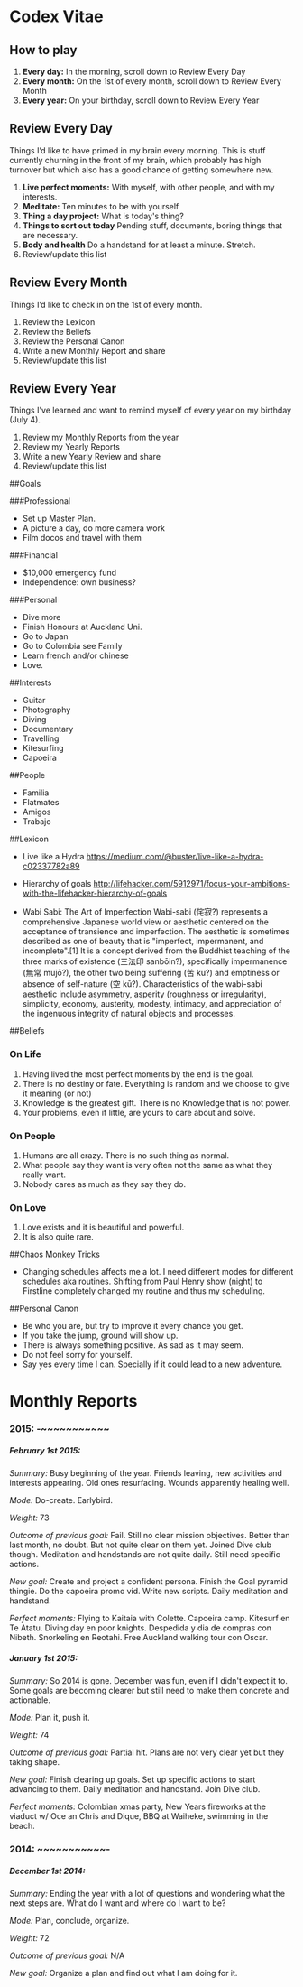 # Codex Vitae

## How to play

1. **Every day:** In the morning, scroll down to Review Every Day
2. **Every month:** On the 1st of every month, scroll down to Review Every Month
3. **Every year:** On your birthday, scroll down to Review Every Year

## Review Every Day
Things I’d like to have primed in my brain every morning. This is stuff currently churning in the front of my brain, which probably has high turnover but which also has a good chance of getting somewhere new.

1. **Live perfect moments:** With myself, with other people, and with my interests.
2. **Meditate:** Ten minutes to be with yourself
3. **Thing a day project:** What is today's thing? 
4. **Things to sort out today** Pending stuff, documents, boring things that are necessary.
5. **Body and health** Do a handstand for at least a minute. Stretch.
6. Review/update this list

## Review Every Month 
Things I’d like to check in on the 1st of every month.

1. Review the Lexicon
2. Review the Beliefs
3. Review the Personal Canon
4. Write a new Monthly Report and share
5. Review/update this list

## Review Every Year
Things I've learned and want to remind myself of every year on my birthday (July 4).

1. Review my Monthly Reports from the year
2. Review my Yearly Reports
4. Write a new Yearly Review and share
5. Review/update this list

##Goals

###Professional
* Set up Master Plan.
* A picture a day, do more camera work
* Film docos and travel with them


###Financial
* $10,000 emergency fund
* Independence: own business?

###Personal
* Dive more
* Finish Honours at Auckland Uni.
* Go to Japan
* Go to Colombia see Family
* Learn french and/or chinese
* Love.

##Interests
* Guitar
* Photography
* Diving
* Documentary
* Travelling
* Kitesurfing
* Capoeira

##People
* Familia
* Flatmates
* Amigos
* Trabajo

##Lexicon

* Live like a Hydra  https://medium.com/@buster/live-like-a-hydra-c02337782a89
* Hierarchy of goals http://lifehacker.com/5912971/focus-your-ambitions-with-the-lifehacker-hierarchy-of-goals

* Wabi Sabi: The Art of Imperfection
Wabi-sabi (侘寂?) represents a comprehensive Japanese world view or aesthetic centered on the acceptance of transience and imperfection. The aesthetic is sometimes described as one of beauty that is "imperfect, impermanent, and incomplete".[1] It is a concept derived from the Buddhist teaching of the three marks of existence (三法印 sanbōin?), specifically impermanence (無常 mujō?), the other two being suffering (苦 ku?) and emptiness or absence of self-nature (空 kū?).
Characteristics of the wabi-sabi aesthetic include asymmetry, asperity (roughness or irregularity), simplicity, economy, austerity, modesty, intimacy, and appreciation of the ingenuous integrity of natural objects and processes.

##Beliefs
### On Life
1. Having lived the most perfect moments by the end is the goal.
2. There is no destiny or fate. Everything is random and we choose to give it meaning (or not)
3. Knowledge is the greatest gift. There is no Knowledge that is not power.
4. Your problems, even if little, are yours to care about and solve.

### On People
1. Humans are all crazy. There is no such thing as normal.
2. What people say they want is very often not the same as what they really want.
3. Nobody cares as much as they say they do.

### On Love
1. Love exists and it is beautiful and powerful.
2. It is also quite rare.

##Chaos Monkey Tricks
* Changing schedules affects me a lot. I need different modes for different schedules aka routines. Shifting from Paul Henry show (night) to Firstline completely changed my routine and thus my scheduling.

##Personal Canon
* Be who you are, but try to improve it every chance you get.
* If you take the jump, ground will show up.
* There is always something positive. As sad as it may seem.
* Do not feel sorry for yourself.
* Say yes every time I can. Specially if it could lead to a new adventure.


# Monthly Reports

### 2015: -~~~~~~~~~~~
##### February 1st 2015:
*Summary:* Busy beginning of the year. Friends leaving, new activities and interests appearing. Old ones resurfacing. Wounds apparently healing well.
  
*Mode:*  Do-create. Earlybird. 

*Weight:* 73

*Outcome of previous goal:* Fail. Still no clear mission objectives. Better than last month, no doubt. But not quite clear on them yet. Joined Dive club though. Meditation and handstands are not quite daily. Still need specific actions.

*New goal:* Create and project a confident persona. Finish the Goal pyramid thingie. Do the capoeira promo vid. Write new scripts. Daily meditation and handstand.

*Perfect moments:* Flying to Kaitaia with Colette. Capoeira camp. Kitesurf en Te Atatu. Diving day en poor knights. Despedida y dia de compras con Nibeth. Snorkeling en Reotahi. Free Auckland walking tour con Oscar.


##### January 1st 2015:
*Summary:*  So 2014 is gone. December was fun, even if I didn't expect it to. Some goals are becoming clearer but still need to make them concrete and actionable.

*Mode:*  Plan it, push it.

*Weight:* 74

*Outcome of previous goal:* Partial hit. Plans are not very clear yet but they taking shape.

*New goal:* Finish clearing up goals. Set up specific actions to start advancing to them. Daily meditation and handstand. Join Dive club.

*Perfect moments:* Colombian xmas party, New Years fireworks at the viaduct w/ Oce an Chris and Dique, BBQ at Waiheke, swimming in the beach.


### 2014: ~~~~~~~~~~~-
##### December 1st 2014:
*Summary:* Ending the year with a lot of questions and wondering what the next steps are. What do I want and where do I want to be?

*Mode:* Plan, conclude, organize.

*Weight:* 72

*Outcome of previous goal:* N/A

*New goal:* Organize a plan and find out what I am doing for it.
